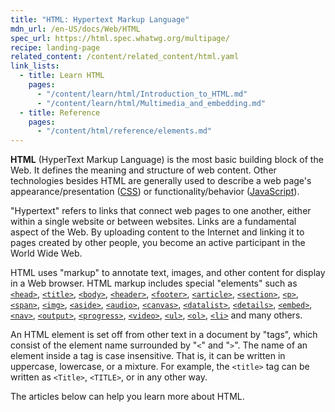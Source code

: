 ```yaml
---
title: "HTML: Hypertext Markup Language"
mdn_url: /en-US/docs/Web/HTML
spec_url: https://html.spec.whatwg.org/multipage/
recipe: landing-page
related_content: /content/related_content/html.yaml
link_lists:
  - title: Learn HTML
    pages:
      - "/content/learn/html/Introduction_to_HTML.md"
      - "/content/learn/html/Multimedia_and_embedding.md"
  - title: Reference
    pages:
      - "/content/html/reference/elements.md"
---
```

**HTML** (HyperText Markup Language) is the most basic building block of the Web. It defines the meaning and structure of web content. Other technologies besides HTML are generally used to describe a web page's appearance/presentation ([CSS](/en-US/docs/Web/CSS)) or functionality/behavior ([JavaScript](/en-US/docs/Web/JavaScript)).

"Hypertext" refers to links that connect web pages to one another, either within a single website or between websites. Links are a fundamental aspect of the Web. By uploading content to the Internet and linking it to pages created by other people, you become an active participant in the World Wide Web.

HTML uses "markup" to annotate text, images, and other content for display in a Web browser. HTML markup includes special "elements" such as [`<head>`](/en-US/docs/Web/HTML/Element/head), [`<title>`](/en-US/docs/Web/HTML/Element/title), [`<body>`](/en-US/docs/Web/HTML/Element/body), [`<header>`](/en-US/docs/Web/HTML/Element/header), [`<footer>`](/en-US/docs/Web/HTML/Element/footer), [`<article>`](/en-US/docs/Web/HTML/Element/article), [`<section>`](/en-US/docs/Web/HTML/Element/section), [`<p>`](/en-US/docs/Web/HTML/Element/p), [`<span>`](/en-US/docs/Web/HTML/Element/span), [`<img>`](/en-US/docs/Web/HTML/Element/img), [`<aside>`](/en-US/docs/Web/HTML/Element/aside), [`<audio>`](/en-US/docs/Web/HTML/Element/audio), [`<canvas>`](/en-US/docs/Web/HTML/Element/canvas), [`<datalist>`](/en-US/docs/Web/HTML/Element/datalist), [`<details>`](/en-US/docs/Web/HTML/Element/details), [`<embed>`](/en-US/docs/Web/HTML/Element/embed), [`<nav>`](/en-US/docs/Web/HTML/Element/nav), [`<output>`](/en-US/docs/Web/HTML/Element/output), [`<progress>`](/en-US/docs/Web/HTML/Element/progress), [`<video>`](/en-US/docs/Web/HTML/Element/video), [`<ul>`](/en-US/docs/Web/HTML/Element/ul), [`<ol>`](/en-US/docs/Web/HTML/Element/ol), [`<li>`](/en-US/docs/Web/HTML/Element/li) and many others.

An HTML element is set off from other text in a document by "tags", which consist of the element name surrounded by "`<`" and "`>`". The name of an element inside a tag is case insensitive. That is, it can be written in uppercase, lowercase, or a mixture. For example, the `<title>` tag can be written as `<Title>`, `<TITLE>`, or in any other way.

The articles below can help you learn more about HTML.
